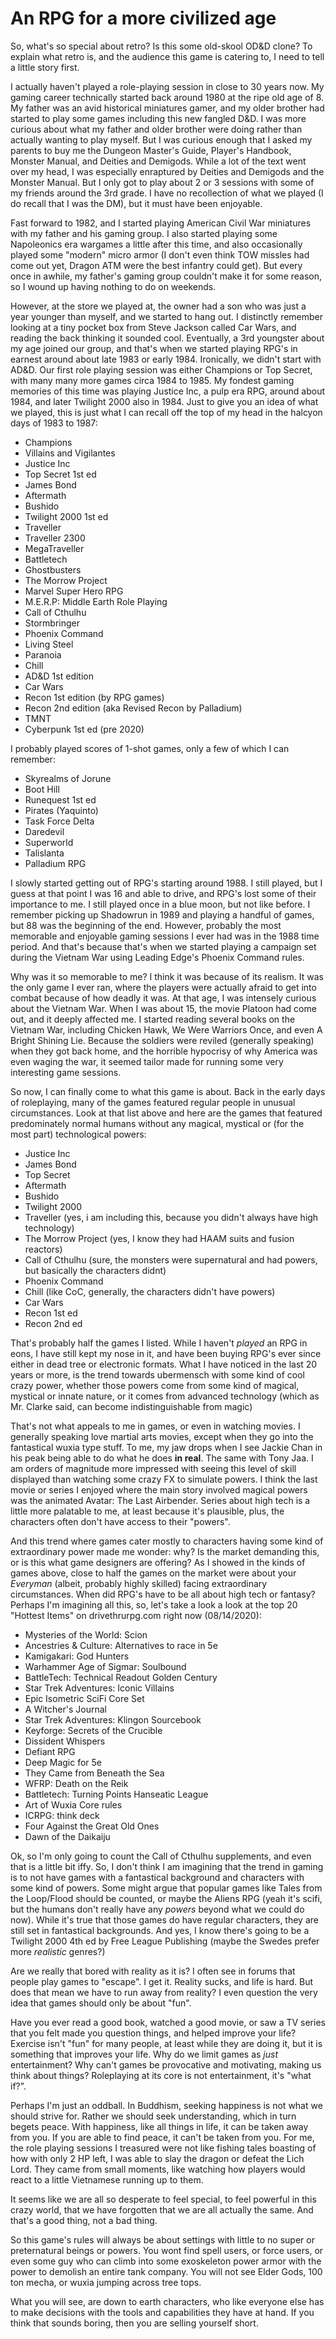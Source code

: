 # An RPG for a more civilized age

So, what's so special about retro?  Is this some old-skool OD&D clone?  To explain what retro is, and the audience this
game is catering to, I need to tell a little story first.

I actually haven't played a role-playing session in close to 30 years now.  My gaming career technically started back
around 1980 at the ripe old age of 8.  My father was an avid historical miniatures gamer, and my older brother had 
started to play some games including this new fangled D&D.  I was more curious about what my father and older brother
were doing rather than actually wanting to play myself.  But I was curious enough that I asked my parents to buy me
the Dungeon Master's Guide, Player's Handbook, Monster Manual, and Deities and Demigods.  While a lot of the text went
over my head, I was especially enraptured by Deities and Demigods and the Monster Manual.  But I only got to play about
2 or 3 sessions with some of my friends around the 3rd grade.  I have no recollection of what we played (I do recall
that I was the DM), but it must have been enjoyable.

Fast forward to 1982, and I started playing American Civil War miniatures with my father and his gaming group.  I also
started playing some Napoleonics era wargames a little after this time, and also occasionally played some "modern" micro
armor (I don't even think TOW missles had come out yet, Dragon ATM were the best infantry could get). But every once in
awhile, my father's gaming group couldn't make it for some reason, so I wound up having nothing to do on weekends.

However, at the store we played at, the owner had a son who was just a year younger than myself, and we started to hang
out.  I distinctly remember looking at a tiny pocket box from Steve Jackson called Car Wars, and reading the back
thinking it sounded cool.  Eventually, a 3rd youngster about my age joined our group, and that's when we started playing
RPG's in earnest around about late 1983 or early 1984.  Ironically, we didn't start with AD&D.  Our first role playing
session was either Champions or Top Secret, with many many more games circa 1984 to 1985.  My fondest gaming memories
of this time was playing Justice Inc, a pulp era RPG, around about 1984, and later Twilight 2000 also in 1984.  Just to
give you an idea of what we played, this is just what I can recall off the top of my head in the halcyon days of 1983 to
1987:

- Champions
- Villains and Vigilantes
- Justice Inc
- Top Secret 1st ed
- James Bond
- Aftermath
- Bushido
- Twilight 2000 1st ed
- Traveller
- Traveller 2300
- MegaTraveller
- Battletech
- Ghostbusters
- The Morrow Project
- Marvel Super Hero RPG
- M.E.R.P: Middle Earth Role Playing
- Call of Cthulhu
- Stormbringer
- Phoenix Command
- Living Steel
- Paranoia
- Chill
- AD&D 1st edition
- Car Wars
- Recon 1st edition (by RPG games)
- Recon 2nd edition (aka Revised Recon by Palladium)
- TMNT
- Cyberpunk 1st ed (pre 2020)

I probably played scores of 1-shot games, only a few of which I can remember:

- Skyrealms of Jorune
- Boot Hill
- Runequest 1st ed
- Pirates (Yaquinto)
- Task Force Delta
- Daredevil
- Superworld
- Talislanta
- Palladium RPG

I slowly started getting out of RPG's starting around 1988.  I still played, but I guess at that point I was 16 and able
to drive, and RPG's lost some of their importance to me.  I still played once in a blue moon, but not like before. I
remember picking up Shadowrun in 1989 and playing a handful of games, but 88 was the beginning of the end. However,
probably the most memorable and enjoyable gaming sessions I ever had was in the 1988 time period.  And that's because
that's when we started playing a campaign set during the Vietnam War using Leading Edge's Phoenix Command rules.

Why was it so memorable to me?  I think it was because of its realism.  It was the only game I ever ran, where the 
players were actually afraid to get into combat because of how deadly it was.  At that age, I was intensely curious 
about the Vietnam War.  When I was about 15, the movie Platoon had come out, and it deeply affected me.  I started
reading several books on the Vietnam War, including Chicken Hawk, We Were Warriors Once, and even A Bright Shining Lie.
Because the soldiers were reviled (generally speaking) when they got back home, and the horrible hypocrisy of why
America was even waging the war, it seemed tailor made for running some very interesting game sessions.

So now, I can finally come to what this game is about.  Back in the early days of roleplaying, many of the games
featured regular people in unusual circumstances.  Look at that list above and here are the games that featured
predominately normal humans without any magical, mystical or (for the most part) technological powers:

- Justice Inc
- James Bond
- Top Secret
- Aftermath
- Bushido
- Twilight 2000
- Traveller (yes, i am including this, because you didn't always have high technology)
- The Morrow Project (yes, I know they had HAAM suits and fusion reactors)
- Call of Cthulhu (sure, the monsters were supernatural and had powers, but basically the characters didnt)
- Phoenix Command
- Chill (like CoC, generally, the characters didn't have powers)
- Car Wars
- Recon 1st ed
- Recon 2nd ed

That's probably half the games I listed.  While I haven't _played_ an RPG in eons, I have still kept my nose in it, and
have been buying RPG's ever since either in dead tree or electronic formats.  What I have noticed in the last 20 years
or more, is the trend towards ubermensch with some kind of cool crazy power, whether those powers come from some kind of
magical, mystical or innate nature, or it comes from advanced technology (which as Mr. Clarke said, can become
indistinguishable from magic)

That's not what appeals to me in games, or even in watching movies.  I generally speaking love martial arts movies,
except when they go into the fantastical wuxia type stuff.  To me, my jaw drops when I see Jackie Chan in his peak being
able to do what he does __in real__.  The same with Tony Jaa.  I am orders of magnitude more impressed with seeing this
level of skill displayed than watching some crazy FX to simulate powers.  I think the last movie or series I enjoyed
where the main story involved magical powers was the animated Avatar: The Last Airbender.  Series about high tech is a
little more palatable to me, at least because it's plausible, plus, the characters often don't have access to their
"powers".

And this trend where games cater mostly to characters having some kind of extraordinary power made me wonder:  why?  Is
the market demanding this, or is this what game designers are offering?  As I showed in the kinds of games above, close
to half the games on the market were about your _Everyman_ (albeit, probably highly skilled) facing extraordinary
circumstances.  When did RPG's have to be all about high tech or fantasy?  Perhaps I'm imagining all this, so, let's 
take a look a look at the top 20 "Hottest Items" on drivethrurpg.com right now (08/14/2020):

- Mysteries of the World: Scion
- Ancestries & Culture: Alternatives to race in 5e
- Kamigakari: God Hunters
- Warhammer Age of Sigmar: Soulbound
- BattleTech: Technical Readout Golden Century
- Star Trek Adventures: Iconic Villains
- Epic Isometric SciFi Core Set
- A Witcher's Journal
- Star Trek Adventures: Klingon Sourcebook
- Keyforge: Secrets of the Crucible
- Dissident Whispers
- Defiant RPG
- Deep Magic for 5e
- They Came from Beneath the Sea
- WFRP: Death on the Reik
- Battletech: Turning Points Hanseatic League
- Art of Wuxia Core rules
- ICRPG: think deck
- Four Against the Great Old Ones
- Dawn of the Daikaiju

Ok, so I'm only going to count the Call of Cthulhu supplements, and even that is a little bit iffy.  So, I don't think I
am imagining that the trend in gaming is to not have games with a fantastical background and characters with some kind
of powers.  Some might argue that popular games like Tales from the Loop/Flood should be counted, or maybe the Aliens
RPG (yeah it's scifi, but the humans don't really have any _powers_ beyond what we could do now). While it's true that
those games do have regular characters, they are still set in fantastical backgrounds. And yes, I know there's going to
be a Twilight 2000 4th ed by Free League Publishing (maybe the Swedes prefer more _realistic_ genres?)

Are we really that bored with reality as it is?  I often see in forums that people play games to "escape".  I get it.
Reality sucks, and life is hard.  But does that mean we have to run away from reality?  I even question the very idea
that games should only be about "fun".

Have you ever read a good book, watched a good movie, or saw a TV series that you felt made you question things, and
helped improve your life?  Exercise isn't "fun" for many people, at least while they are doing it, but it is something
that improves your life.  Why do we limit games as _just_ entertainment?  Why can't games be provocative and motivating,
making us think about things?  Roleplaying at its core is not entertainment, it's "what if?".

Perhaps I'm just an oddball.  In Buddhism, seeking happiness is not what we should strive for.  Rather we should seek
understanding, which in turn begets peace.  With happiness, like all things in life, it can be taken away from you.  If
you are able to find peace, it can't be taken from you.  For me, the role playing sessions I treasured were not like
fishing tales boasting of how with only 2 HP left, I was able to slay the dragon or defeat the Lich Lord.  They came
from small moments, like watching how players would react to a little Vietnamese running up to them.

It seems like we are all so desperate to feel special, to feel powerful in this crazy world, that we have forgotten that
we are all actually the same.  And that's a good thing, not a bad thing.

So this game's rules will always be about settings with little to no super or preternatural beings or powers.  You wont
find spell users, or force users, or even some guy who can climb into some exoskeleton power armor with the power to
demolish an entire tank company.  You will not see Elder Gods, 100 ton mecha, or wuxia jumping across tree tops.

What you will see, are down to earth characters, who like everyone else has to make decisions with the tools and
capabilities they have at hand.  If you think that sounds boring, then you are selling yourself short.